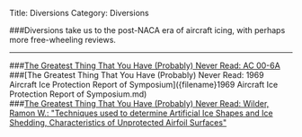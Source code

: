Title: Diversions
Category: Diversions


###Diversions take us to the post-NACA era of aircraft icing, with perhaps more free-wheeling reviews.

---

###[The Greatest Thing That You Have (Probably) Never Read: AC 00-6A]({filename}ac00-6a.md)  
###[The Greatest Thing That You Have (Probably) Never Read: 1969 Aircraft Ice Protection Report of Symposium]({filename}1969 Aircraft Ice Protection Report of Symposium.md)   
###[The Greatest Thing That You Have (Probably) Never Read: Wilder, Ramon W.: "Techniques used to determine Artificial Ice Shapes and Ice Shedding, Characteristics of Unprotected Airfoil Surfaces"]({filename}wilder.md)    
